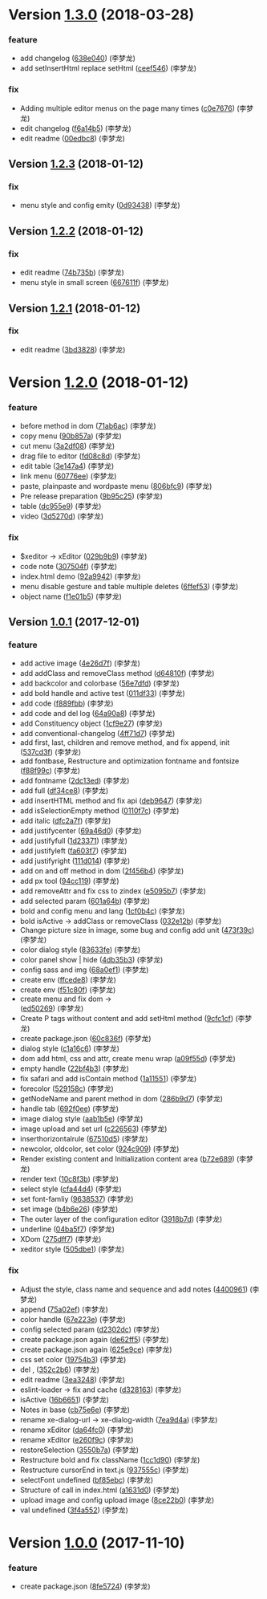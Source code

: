 # Version [1.3.0](https://github.com/iq9891/xEditor/compare/v1.2.3...v1.3.0) (2018-03-28)


### feature

* add changelog ([638e040](https://github.com/iq9891/xEditor/commit/638e040)) (李梦龙)
* add setInsertHtml replace setHtml ([ceef546](https://github.com/iq9891/xEditor/commit/ceef546)) (李梦龙)

### fix

* Adding multiple editor menus on the page many times ([c0e7676](https://github.com/iq9891/xEditor/commit/c0e7676)) (李梦龙)
* edit changelog ([f6a14b5](https://github.com/iq9891/xEditor/commit/f6a14b5)) (李梦龙)
* edit readme ([00edbc8](https://github.com/iq9891/xEditor/commit/00edbc8)) (李梦龙)



## Version [1.2.3](https://github.com/iq9891/xEditor/compare/v1.2.2...v1.2.3) (2018-01-12)


### fix

* menu style and config emity ([0d93438](https://github.com/iq9891/xEditor/commit/0d93438)) (李梦龙)



## Version [1.2.2](https://github.com/iq9891/xEditor/compare/v1.2.1...v1.2.2) (2018-01-12)


### fix

* edit readme ([74b735b](https://github.com/iq9891/xEditor/commit/74b735b)) (李梦龙)
* menu style in small screen ([667611f](https://github.com/iq9891/xEditor/commit/667611f)) (李梦龙)



## Version [1.2.1](https://github.com/iq9891/xEditor/compare/v1.2.0...v1.2.1) (2018-01-12)


### fix

* edit readme ([3bd3828](https://github.com/iq9891/xEditor/commit/3bd3828)) (李梦龙)



# Version [1.2.0](https://github.com/iq9891/xEditor/compare/1.1.0...v1.2.0) (2018-01-12)


### feature

* before method in dom ([71ab6ac](https://github.com/iq9891/xEditor/commit/71ab6ac)) (李梦龙)
* copy menu ([90b857a](https://github.com/iq9891/xEditor/commit/90b857a)) (李梦龙)
* cut menu ([3a2df08](https://github.com/iq9891/xEditor/commit/3a2df08)) (李梦龙)
* drag file to editor ([fd08c8d](https://github.com/iq9891/xEditor/commit/fd08c8d)) (李梦龙)
* edit table ([3e147a4](https://github.com/iq9891/xEditor/commit/3e147a4)) (李梦龙)
* link menu ([60776ee](https://github.com/iq9891/xEditor/commit/60776ee)) (李梦龙)
* paste, plainpaste and wordpaste menu ([806bfc9](https://github.com/iq9891/xEditor/commit/806bfc9)) (李梦龙)
* Pre release preparation ([9b95c25](https://github.com/iq9891/xEditor/commit/9b95c25)) (李梦龙)
* table ([dc955e9](https://github.com/iq9891/xEditor/commit/dc955e9)) (李梦龙)
* video ([3d5270d](https://github.com/iq9891/xEditor/commit/3d5270d)) (李梦龙)

### fix

* $xeditor -> xEditor ([029b9b9](https://github.com/iq9891/xEditor/commit/029b9b9)) (李梦龙)
* code note ([307504f](https://github.com/iq9891/xEditor/commit/307504f)) (李梦龙)
* index.html demo ([92a9942](https://github.com/iq9891/xEditor/commit/92a9942)) (李梦龙)
* menu disable gesture and table multiple deletes ([6ffef53](https://github.com/iq9891/xEditor/commit/6ffef53)) (李梦龙)
* object name ([f1e01b5](https://github.com/iq9891/xEditor/commit/f1e01b5)) (李梦龙)



## Version [1.0.1](https://github.com/iq9891/xEditor/compare/1.0.0...1.0.1) (2017-12-01)


### feature

* add active image ([4e26d7f](https://github.com/iq9891/xEditor/commit/4e26d7f)) (李梦龙)
* add addClass and removeClass method ([d64810f](https://github.com/iq9891/xEditor/commit/d64810f)) (李梦龙)
* add backcolor and colorbase ([56e7dfd](https://github.com/iq9891/xEditor/commit/56e7dfd)) (李梦龙)
* add bold handle and active test ([011df33](https://github.com/iq9891/xEditor/commit/011df33)) (李梦龙)
* add code ([f889fbb](https://github.com/iq9891/xEditor/commit/f889fbb)) (李梦龙)
* add code and del log ([64a90a8](https://github.com/iq9891/xEditor/commit/64a90a8)) (李梦龙)
* add Constituency object ([1cf9e27](https://github.com/iq9891/xEditor/commit/1cf9e27)) (李梦龙)
* add conventional-changelog ([4ff71d7](https://github.com/iq9891/xEditor/commit/4ff71d7)) (李梦龙)
* add first, last, children and remove method, and fix append, init ([537cd3f](https://github.com/iq9891/xEditor/commit/537cd3f)) (李梦龙)
* add fontbase, Restructure and optimization fontname and fontsize ([f88f99c](https://github.com/iq9891/xEditor/commit/f88f99c)) (李梦龙)
* add fontname ([2dc13ed](https://github.com/iq9891/xEditor/commit/2dc13ed)) (李梦龙)
* add full ([df34ce8](https://github.com/iq9891/xEditor/commit/df34ce8)) (李梦龙)
* add insertHTML method and fix api ([deb9647](https://github.com/iq9891/xEditor/commit/deb9647)) (李梦龙)
* add isSelectionEmpty method ([0110f7c](https://github.com/iq9891/xEditor/commit/0110f7c)) (李梦龙)
* add italic ([dfc2a7f](https://github.com/iq9891/xEditor/commit/dfc2a7f)) (李梦龙)
* add justifycenter ([69a46d0](https://github.com/iq9891/xEditor/commit/69a46d0)) (李梦龙)
* add justifyfull ([1d23371](https://github.com/iq9891/xEditor/commit/1d23371)) (李梦龙)
* add justifyleft ([fa603f7](https://github.com/iq9891/xEditor/commit/fa603f7)) (李梦龙)
* add justifyright ([111d014](https://github.com/iq9891/xEditor/commit/111d014)) (李梦龙)
* add on and off method in dom ([2f456b4](https://github.com/iq9891/xEditor/commit/2f456b4)) (李梦龙)
* add px tool ([94cc119](https://github.com/iq9891/xEditor/commit/94cc119)) (李梦龙)
* add removeAttr and fix css to zindex ([e5095b7](https://github.com/iq9891/xEditor/commit/e5095b7)) (李梦龙)
* add selected param ([601a64b](https://github.com/iq9891/xEditor/commit/601a64b)) (李梦龙)
* bold and config menu and lang ([1cf0b4c](https://github.com/iq9891/xEditor/commit/1cf0b4c)) (李梦龙)
* bold isActive -> addClass or removeClass ([032e12b](https://github.com/iq9891/xEditor/commit/032e12b)) (李梦龙)
* Change picture size in image, some bug and config add unit ([473f39c](https://github.com/iq9891/xEditor/commit/473f39c)) (李梦龙)
* color dialog style ([83633fe](https://github.com/iq9891/xEditor/commit/83633fe)) (李梦龙)
* color panel show | hide ([4db35b3](https://github.com/iq9891/xEditor/commit/4db35b3)) (李梦龙)
* config sass and img ([68a0ef1](https://github.com/iq9891/xEditor/commit/68a0ef1)) (李梦龙)
* create env ([ffcede8](https://github.com/iq9891/xEditor/commit/ffcede8)) (李梦龙)
* create env ([f51c80f](https://github.com/iq9891/xEditor/commit/f51c80f)) (李梦龙)
* create menu and fix dom -> <div class="aaa"></div> ([ed50269](https://github.com/iq9891/xEditor/commit/ed50269)) (李梦龙)
* Create P tags without content and add setHtml method ([9cfc1cf](https://github.com/iq9891/xEditor/commit/9cfc1cf)) (李梦龙)
* create package.json ([60c836f](https://github.com/iq9891/xEditor/commit/60c836f)) (李梦龙)
* dialog style ([c1a16c6](https://github.com/iq9891/xEditor/commit/c1a16c6)) (李梦龙)
* dom add html, css and attr, create menu wrap ([a09f55d](https://github.com/iq9891/xEditor/commit/a09f55d)) (李梦龙)
* empty handle ([22bf4b3](https://github.com/iq9891/xEditor/commit/22bf4b3)) (李梦龙)
* fix safari and add isContain method ([1a11551](https://github.com/iq9891/xEditor/commit/1a11551)) (李梦龙)
* forecolor ([529158c](https://github.com/iq9891/xEditor/commit/529158c)) (李梦龙)
* getNodeName and parent method in dom ([286b9d7](https://github.com/iq9891/xEditor/commit/286b9d7)) (李梦龙)
* handle tab ([692f0ee](https://github.com/iq9891/xEditor/commit/692f0ee)) (李梦龙)
* image dialog style ([aab1b5e](https://github.com/iq9891/xEditor/commit/aab1b5e)) (李梦龙)
* image upload and set url ([c226563](https://github.com/iq9891/xEditor/commit/c226563)) (李梦龙)
* inserthorizontalrule ([67510d5](https://github.com/iq9891/xEditor/commit/67510d5)) (李梦龙)
* newcolor, oldcolor, set color ([924c909](https://github.com/iq9891/xEditor/commit/924c909)) (李梦龙)
* Render existing content and Initialization content area ([b72e689](https://github.com/iq9891/xEditor/commit/b72e689)) (李梦龙)
* render text ([10c8f3b](https://github.com/iq9891/xEditor/commit/10c8f3b)) (李梦龙)
* select style ([cfa44d4](https://github.com/iq9891/xEditor/commit/cfa44d4)) (李梦龙)
* set font-famliy ([9638537](https://github.com/iq9891/xEditor/commit/9638537)) (李梦龙)
* set image ([b4b6e26](https://github.com/iq9891/xEditor/commit/b4b6e26)) (李梦龙)
* The outer layer of the configuration editor ([3918b7d](https://github.com/iq9891/xEditor/commit/3918b7d)) (李梦龙)
* underline ([04ba5f7](https://github.com/iq9891/xEditor/commit/04ba5f7)) (李梦龙)
* XDom ([275dff7](https://github.com/iq9891/xEditor/commit/275dff7)) (李梦龙)
* xeditor style ([505dbe1](https://github.com/iq9891/xEditor/commit/505dbe1)) (李梦龙)

### fix

* Adjust the style, class name and sequence and add notes ([4400961](https://github.com/iq9891/xEditor/commit/4400961)) (李梦龙)
* append ([75a02ef](https://github.com/iq9891/xEditor/commit/75a02ef)) (李梦龙)
* color handle ([67e223e](https://github.com/iq9891/xEditor/commit/67e223e)) (李梦龙)
* config selected param ([d2302dc](https://github.com/iq9891/xEditor/commit/d2302dc)) (李梦龙)
* create package.json again ([de62ff5](https://github.com/iq9891/xEditor/commit/de62ff5)) (李梦龙)
* create package.json again ([625e9ce](https://github.com/iq9891/xEditor/commit/625e9ce)) (李梦龙)
* css set color ([19754b3](https://github.com/iq9891/xEditor/commit/19754b3)) (李梦龙)
* del , ([352c2b6](https://github.com/iq9891/xEditor/commit/352c2b6)) (李梦龙)
* edit readme ([3ea3248](https://github.com/iq9891/xEditor/commit/3ea3248)) (李梦龙)
* eslint-loader -> fix and cache ([d328163](https://github.com/iq9891/xEditor/commit/d328163)) (李梦龙)
* isActive ([16b6651](https://github.com/iq9891/xEditor/commit/16b6651)) (李梦龙)
* Notes in base ([cb75e6e](https://github.com/iq9891/xEditor/commit/cb75e6e)) (李梦龙)
* rename xe-dialog-url -> xe-dialog-width ([7ea9d4a](https://github.com/iq9891/xEditor/commit/7ea9d4a)) (李梦龙)
* rename xEditor ([da64fc0](https://github.com/iq9891/xEditor/commit/da64fc0)) (李梦龙)
* rename xEditor ([e260f9c](https://github.com/iq9891/xEditor/commit/e260f9c)) (李梦龙)
* restoreSelection ([3550b7a](https://github.com/iq9891/xEditor/commit/3550b7a)) (李梦龙)
* Restructure bold and fix className ([1cc1d90](https://github.com/iq9891/xEditor/commit/1cc1d90)) (李梦龙)
* Restructure cursorEnd in text.js ([937555c](https://github.com/iq9891/xEditor/commit/937555c)) (李梦龙)
* selectFont undefined ([bf85ebc](https://github.com/iq9891/xEditor/commit/bf85ebc)) (李梦龙)
* Structure of call in index.html ([a1631d0](https://github.com/iq9891/xEditor/commit/a1631d0)) (李梦龙)
* upload image and config upload image ([8ce22b0](https://github.com/iq9891/xEditor/commit/8ce22b0)) (李梦龙)
* val undefined ([3f4a552](https://github.com/iq9891/xEditor/commit/3f4a552)) (李梦龙)



# Version [1.0.0](https://github.com/iq9891/xEditor/compare/8fe5724...1.0.0) (2017-11-10)


### feature

* create package.json ([8fe5724](https://github.com/iq9891/xEditor/commit/8fe5724)) (李梦龙)



